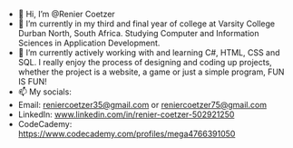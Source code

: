 - 👋 Hi, I’m @Renier Coetzer
- 👀 I’m currently in my third and final year of college at Varsity College Durban North, South Africa. Studying Computer and Information Sciences in Application Development.
- 🌱 I’m currently actively working with and learning C#, HTML, CSS and SQL. I really enjoy the process of designing and coding up projects, whether the project is a website, a game or just a simple program, FUN IS FUN!
- 📫 My socials:
- Email: reniercoetzer35@gmail.com or reniercoetzer75@gmail.com
- LinkedIn: www.linkedin.com/in/renier-coetzer-502921250
- CodeCademy: https://www.codecademy.com/profiles/mega4766391050
